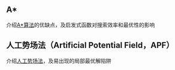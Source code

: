 ## A*
介绍[A*算法](https://zhuanlan.zhihu.com/p/61633289)的优缺点，及启发式函数对搜索效率和最优性的影响



## 人工势场法（Artificial Potential Field，APF）

介绍[人工势场法](https://zhuanlan.zhihu.com/p/144816424)，及易出现的局部最优解陷阱
